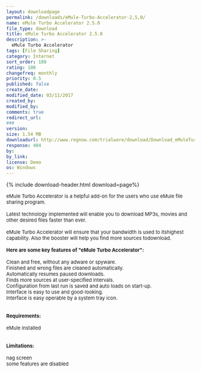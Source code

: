 ```yaml
---
layout: downloadpage
permalink: /downloads/eMule-Turbo-Accelerator-2,5,0/
name: eMule Turbo Accelerator 2.5.0
file_type: download
title: eMule Turbo Accelerator 2.5.0
description: >-
  eMule Turbo Accelerator 
tags: [File Sharing]
category: Internet
sort_order: 100
rating: 100
changefreq: monthly
priority: 0.5
published: false
create_date: 
modified_date: 03/11/2017
created_by: 
modified_by: 
comments: true
redirect_url: 
### 
version:  
size: 1.54 MB
downloadurl: http://www.regnow.com/trialware/download/Download_eMuleTurboAccelerator_installer.exe?item=12769 22&affiliate=22260
response: 404
by: 
by_link: 
license: Demo
os: Windows
---
```


{% include download-header.html download=page%}

<p style="fix-download-text !important">
<p><font size="2">eMule Turbo Accelerator is a helpful add-on for the users who use eMule file sharing program. <br />
<br />
Latest technology implemented will enable you to download MP3s, movies and other desired files faster than ever. <br />
<br />
eMule Turbo Accelerator will ensure that your bandwidth is used to itshighest capability. Also the booster will help you find more sources todownload. <br />
<br />
<span><strong>Here are some key features of "eMule Turbo Accelerator":</strong></span><br />
<br />
Clean and free, without any adware or spyware. <br />
Finished and wrong files are cleaned automatically. <br />
Automatically resumes paused downloads. <br />
Finds more sources at user-specified intervals. <br />
Configuration from last run is saved and auto loads on start-up. <br />
Interface is easy to use and good-looking.<br />
Interface is easy operable by a system tray icon.<br />
<br />
<br />
<span><strong>Requirements:</strong></span><br />
<br />
eMule installed<br />
<br />
<br />
<span><strong>Limitations:</strong></span><br />
<br />
nag screen<br />
some features are disabled</font></p></p>
